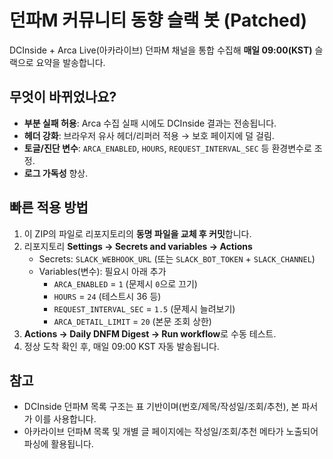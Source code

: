 
# 던파M 커뮤니티 동향 슬랙 봇 (Patched)

DCInside + Arca Live(아카라이브) 던파M 채널을 통합 수집해 **매일 09:00(KST)** 슬랙으로 요약을 발송합니다.

## 무엇이 바뀌었나요?
- **부분 실패 허용**: Arca 수집 실패 시에도 DCInside 결과는 전송됩니다.
- **헤더 강화**: 브라우저 유사 헤더/리퍼러 적용 → 보호 페이지에 덜 걸림.
- **토글/진단 변수**: `ARCA_ENABLED`, `HOURS`, `REQUEST_INTERVAL_SEC` 등 환경변수로 조정.
- **로그 가독성** 향상.

## 빠른 적용 방법
1. 이 ZIP의 파일로 리포지토리의 **동명 파일을 교체 후 커밋**합니다.
2. 리포지토리 **Settings → Secrets and variables → Actions**
   - Secrets: `SLACK_WEBHOOK_URL` (또는 `SLACK_BOT_TOKEN` + `SLACK_CHANNEL`)
   - Variables(변수): 필요시 아래 추가
     - `ARCA_ENABLED` = `1` (문제시 `0`으로 끄기)
     - `HOURS` = `24` (테스트시 36 등)
     - `REQUEST_INTERVAL_SEC` = `1.5` (문제시 늘려보기)
     - `ARCA_DETAIL_LIMIT` = `20` (본문 조회 상한)
3. **Actions → Daily DNFM Digest → Run workflow**로 수동 테스트.
4. 정상 도착 확인 후, 매일 09:00 KST 자동 발송됩니다.

## 참고
- DCInside 던파M 목록 구조는 표 기반이며(번호/제목/작성일/조회/추천), 본 파서가 이를 사용합니다.
- 아카라이브 던파M 목록 및 개별 글 페이지에는 작성일/조회/추천 메타가 노출되어 파싱에 활용됩니다.

